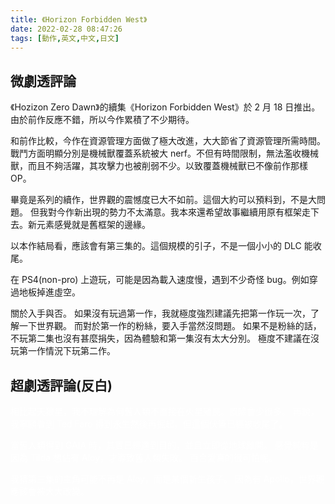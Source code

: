```yaml
---
title: 《Horizon Forbidden West》
date: 2022-02-28 08:47:26
tags: [動作,英文,中文,日文]
---
```

## 微劇透評論

《Hozizon Zero Dawn》的續集《Horizon Forbidden West》於 2 月 18 日推出。
由於前作反應不錯，所以今作累積了不少期待。

和前作比較，今作在資源管理方面做了極大改進，大大節省了資源管理所需時間。
戰鬥方面明顯分別是機械獸覆蓋系統被大 nerf。不但有時間限制，無法濫收機械獸，而且不夠活躍，其攻擊力也被削弱不少。以致覆蓋機械獸已不像前作那樣 OP。

畢竟是系列的續作，世界觀的震憾度已大不如前。這個大約可以預料到，不是大問題。
但我對今作新出現的勢力不太滿意。我本來還希望故事繼續用原有框架走下去。新元素感覺就是舊框架的邊緣。

以本作結局看，應該會有第三集的。這個規模的引子，不是一個小小的 DLC 能收尾。

在 PS4(non-pro) 上遊玩，可能是因為載入速度慢，遇到不少奇怪 bug。例如穿過地板掉進虛空。

關於入手與否。
如果沒有玩過第一作，我就極度強烈建議先把第一作玩一次，了解一下世界觀。
而對於第一作的粉絲，要入手當然沒問題。
如果不是粉絲的話，不玩第二集也沒有甚麼捐失，因為體驗和第一集沒有太大分別。
極度不建議在沒玩第一作情況下玩第二作。

## 超劇透評論(反白)

<div style="color:white">
相比起天狼星，我不理解為何舊人類不直接在火星殖民。風險會少很多。
再說，我寧願看到 Ted Faro 得到永生然後再掘起，但這個伏筆已經被收尾了。

當舊人類得到 GAIA 時，其實已經達到目的，並且立即從地球離開。
感覺純粹是因為 Tilda 想佔有 Aloy，才導致舊人類失敗。
百合愛真的很可怕呢。

我猜第三集的主角可能不再是 Aloy，而是某個新生孩子。
因為有 Apollo，世界觀應該會被大大改變。
</div>
